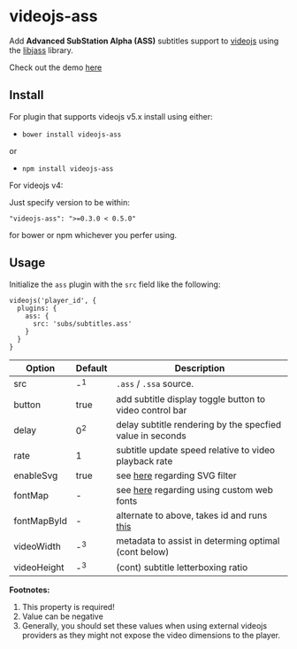 # videojs-ass

Add **Advanced SubStation Alpha (ASS)** subtitles support to
[videojs](https://github.com/videojs/video.js) using the
[libjass](https://github.com/Arnavion/libjass) library.

Check out the demo
[here](https://sunnyli.github.io/videojs-ass/example.html)


## Install

For plugin that supports videojs v5.x install using either:

- `bower install videojs-ass`

or

- `npm install videojs-ass`

For videojs v4:

Just specify version to be within:

```
"videojs-ass": ">=0.3.0 < 0.5.0"
```
for bower or npm whichever you perfer using.


## Usage

Initialize the `ass` plugin with the `src` field like the following:

```
videojs('player_id', {
  plugins: {
    ass: {
      src: 'subs/subtitles.ass'
    }
  }
}
```

| Option      | Default       | Description                                                |
| ----------- | ------------- | ---------------------------------------------------------- |
| src         | -<sup>1</sup> | `.ass` / `.ssa` source.                                    |
| button      | true          | add subtitle display toggle button to video control bar    |
| delay       | 0<sup>2</sup> | delay subtitle rendering by the specfied value in seconds  |
| rate        | 1             | subtitle update speed relative to video playback rate      |
| enableSvg   | true          | see [here][svg-effects] regarding SVG filter               |
| fontMap     | -             | see [here][font-map] regarding using custom web fonts      |
| fontMapById | -             | alternate to above, takes id and runs [this][font-map-el]  |
| videoWidth  | -<sup>3</sup> | metadata to assist in determing optimal (cont below)       |
| videoHeight | -<sup>3</sup> | (cont) subtitle letterboxing ratio                         |

**Footnotes:**

1. This property is required!
2. Value can be negative
3. Generally, you should set these values when using external videojs providers
   as they might not expose the video dimensions to the player.

[svg-effects]: https://github.com/Arnavion/libjass/blob/v0.10.0/README.md#what-browser-and-javascript-features-does-libjass-need
[font-map]: https://arnavion.github.io/libjass/api.xhtml#libjass.renderers.RendererSettings.fontMap
[font-map-el]: https://arnavion.github.io/libjass/api.xhtml#libjass.renderers.RendererSettings.makeFontMapFromStyleElement

